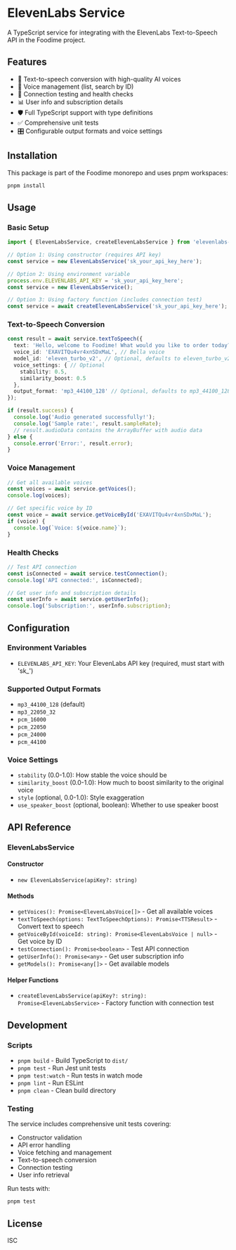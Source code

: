 # ElevenLabs Service

A TypeScript service for integrating with the ElevenLabs Text-to-Speech API in the Foodime project.

## Features

- 🎵 Text-to-speech conversion with high-quality AI voices
- 🎤 Voice management (list, search by ID)
- 🔧 Connection testing and health checks
- 📊 User info and subscription details
- 🛡️ Full TypeScript support with type definitions
- ✅ Comprehensive unit tests
- 🎛️ Configurable output formats and voice settings

## Installation

This package is part of the Foodime monorepo and uses pnpm workspaces:

```bash
pnpm install
```

## Usage

### Basic Setup

```typescript
import { ElevenLabsService, createElevenLabsService } from 'elevenlabs-service';

// Option 1: Using constructor (requires API key)
const service = new ElevenLabsService('sk_your_api_key_here');

// Option 2: Using environment variable
process.env.ELEVENLABS_API_KEY = 'sk_your_api_key_here';
const service = new ElevenLabsService();

// Option 3: Using factory function (includes connection test)
const service = await createElevenLabsService('sk_your_api_key_here');
```

### Text-to-Speech Conversion

```typescript
const result = await service.textToSpeech({
  text: 'Hello, welcome to Foodime! What would you like to order today?',
  voice_id: 'EXAVITQu4vr4xnSDxMaL', // Bella voice
  model_id: 'eleven_turbo_v2', // Optional, defaults to eleven_turbo_v2
  voice_settings: { // Optional
    stability: 0.5,
    similarity_boost: 0.5
  },
  output_format: 'mp3_44100_128' // Optional, defaults to mp3_44100_128
});

if (result.success) {
  console.log('Audio generated successfully!');
  console.log('Sample rate:', result.sampleRate);
  // result.audioData contains the ArrayBuffer with audio data
} else {
  console.error('Error:', result.error);
}
```

### Voice Management

```typescript
// Get all available voices
const voices = await service.getVoices();
console.log(voices);

// Get specific voice by ID
const voice = await service.getVoiceById('EXAVITQu4vr4xnSDxMaL');
if (voice) {
  console.log(`Voice: ${voice.name}`);
}
```

### Health Checks

```typescript
// Test API connection
const isConnected = await service.testConnection();
console.log('API connected:', isConnected);

// Get user info and subscription details
const userInfo = await service.getUserInfo();
console.log('Subscription:', userInfo.subscription);
```

## Configuration

### Environment Variables

- `ELEVENLABS_API_KEY`: Your ElevenLabs API key (required, must start with 'sk_')

### Supported Output Formats

- `mp3_44100_128` (default)
- `mp3_22050_32`
- `pcm_16000`
- `pcm_22050`
- `pcm_24000`
- `pcm_44100`

### Voice Settings

- `stability` (0.0-1.0): How stable the voice should be
- `similarity_boost` (0.0-1.0): How much to boost similarity to the original voice
- `style` (optional, 0.0-1.0): Style exaggeration
- `use_speaker_boost` (optional, boolean): Whether to use speaker boost

## API Reference

### ElevenLabsService

#### Constructor
- `new ElevenLabsService(apiKey?: string)`

#### Methods
- `getVoices(): Promise<ElevenLabsVoice[]>` - Get all available voices
- `textToSpeech(options: TextToSpeechOptions): Promise<TTSResult>` - Convert text to speech
- `getVoiceById(voiceId: string): Promise<ElevenLabsVoice | null>` - Get voice by ID
- `testConnection(): Promise<boolean>` - Test API connection
- `getUserInfo(): Promise<any>` - Get user subscription info
- `getModels(): Promise<any[]>` - Get available models

#### Helper Functions
- `createElevenLabsService(apiKey?: string): Promise<ElevenLabsService>` - Factory function with connection test

## Development

### Scripts

- `pnpm build` - Build TypeScript to `dist/`
- `pnpm test` - Run Jest unit tests
- `pnpm test:watch` - Run tests in watch mode
- `pnpm lint` - Run ESLint
- `pnpm clean` - Clean build directory

### Testing

The service includes comprehensive unit tests covering:
- Constructor validation
- API error handling
- Voice fetching and management
- Text-to-speech conversion
- Connection testing
- User info retrieval

Run tests with:
```bash
pnpm test
```

## License

ISC
